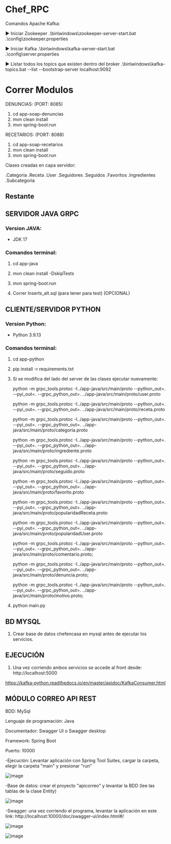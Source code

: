 # Chef_RPC


Comandos Apache Kafka:


▶️ Iniciar Zookeeper
.\bin\windows\zookeeper-server-start.bat .\config\zookeeper.properties

▶️ Iniciar Kafka
.\bin\windows\kafka-server-start.bat .\config\server.properties

▶️ Listar todos los topics que existen dentro del broker
.\bin\windows\kafka-topics.bat --list --bootstrap-server localhost:9092


# Correr Modulos

DENUNCIAS: (PORT: 8085)
   1. cd app-soap-denuncias
   2. mvn clean install
   3. mvn spring-boot:run

RECETARIOS: (PORT: 8088)
   1. cd app-soap-recetarios
   2. mvn clean install
   3. mvn spring-boot:run

Clases creadas en capa servidor:

.Categoría
.Receta
.User
.Seguidores
.Seguidos
.Favoritos
.Ingredientes
.Subcategoria

## Restante



## SERVIDOR JAVA GRPC

### Version JAVA:

- JDK 17

### Comandos terminal:

1. cd app-java
2. mvn clean install -DskipTests
3. mvn spring-boot:run
   
4. Correr Inserts_alt.sql (para tener para test) (OPCIONAL)

## CLIENTE/SERVIDOR PYTHON 

### Version Python:  

- Python 3.9.13

### Comandos terminal:

1. cd app-python
2. pip install -r requirements.txt
3. Si se modifica del lado del server de las clases ejecutar nuevamente:
   
   python -m grpc_tools.protoc -I../app-java/src/main/proto --python_out=. --pyi_out=. --grpc_python_out=. ../app-java/src/main/proto/user.proto

   python -m grpc_tools.protoc -I../app-java/src/main/proto --python_out=. --pyi_out=. --grpc_python_out=. ../app-java/src/main/proto/receta.proto

   python -m grpc_tools.protoc -I../app-java/src/main/proto --python_out=. --pyi_out=. --grpc_python_out=. ../app-java/src/main/proto/categoria.proto

   python -m grpc_tools.protoc -I../app-java/src/main/proto --python_out=. --pyi_out=. --grpc_python_out=. ../app-java/src/main/proto/ingrediente.proto

   python -m grpc_tools.protoc -I../app-java/src/main/proto --python_out=. --pyi_out=. --grpc_python_out=. ../app-java/src/main/proto/seguido.proto

   python -m grpc_tools.protoc -I../app-java/src/main/proto --python_out=. --pyi_out=. --grpc_python_out=. ../app-java/src/main/proto/favorito.proto

   python -m grpc_tools.protoc -I../app-java/src/main/proto --python_out=. --pyi_out=. --grpc_python_out=. ../app-java/src/main/proto/popularidadReceta.proto

   python -m grpc_tools.protoc -I../app-java/src/main/proto --python_out=. --pyi_out=. --grpc_python_out=. ../app-java/src/main/proto/popularidadUser.proto

   python -m grpc_tools.protoc -I../app-java/src/main/proto --python_out=. --pyi_out=. --grpc_python_out=. ../app-java/src/main/proto/comentario.proto;

   python -m grpc_tools.protoc -I../app-java/src/main/proto --python_out=. --pyi_out=. --grpc_python_out=. ../app-java/src/main/proto/denuncia.proto;

   python -m grpc_tools.protoc -I../app-java/src/main/proto --python_out=. --pyi_out=. --grpc_python_out=. ../app-java/src/main/proto/motivo.proto;

4. python main.py

## BD MYSQL

1. Crear base de datos chefencasa en mysql antes de ejecutar los servicios.

## EJECUCIÓN

1. Una vez corriendo ambos servicios se accede al front desde: http://localhost:5000


https://kafka-python.readthedocs.io/en/master/apidoc/KafkaConsumer.html

## MÓDULO CORREO API REST

BDD: MySql

Lenguaje de programación: Java

Documentador: Swagger UI o Swagger desktop

Framework: Spring Boot

Puerto: 10000

-Ejecución: Levantar aplicación con Spring Tool Suites, cargar la carpeta, elegir la carpeta "main" y presionar "run"

![image](https://github.com/AgusGuti/Chef_RPC/assets/143615767/82883806-7bb9-4336-8d90-474cedbd308c)

-Base de datos: crear el proyecto "apicorreo" y levantar la BDD (lee las tablas de la clase Entity)

![image](https://github.com/AgusGuti/Chef_RPC/assets/143615767/755f5466-38ea-4a21-ae03-461591a1f547)

-Swagger: una vez corriendo el programa, levantar la aplicación en este link: http://localhost:10000/doc/swagger-ui/index.html#/

![image](https://github.com/AgusGuti/Chef_RPC/assets/143615767/03a8058e-c111-4bdf-ae18-5a25a764e6cb)


![image](https://github.com/AgusGuti/Chef_RPC/assets/143615767/968bf5fa-a652-47d3-b491-6e1f846af59d)









